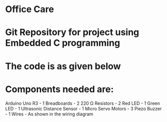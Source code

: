 # Office Care
# Git Repository for project using Embedded C programming
# The code is as given below

# Components needed are:
Arduino Uno R3             - 1
Breadboards                - 2
220 Ω Resistors            - 2
Red LED                    - 1
Green LED                  - 1
Ultrasonic Distance Sensor - 1
Micro Servo Motors         - 3
Piezo Buzzer               - 1
Wires                      - As shown in the wiring diagram
